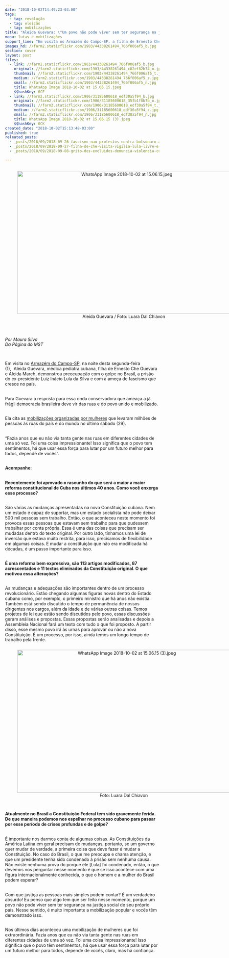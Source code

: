 ```yaml
---
date: "2018-10-02T14:49:23-03:00"
tags:
  - tag: revolução
  - tag: eleição
  - tag: mobilizações
title: "Aleida Guevara: \"Um povo não pode viver sem ter segurança na justiça social de seu próprio país\""
menu: lutas e mobilizações
support_line: "Em visita no Armazém do Campo-SP, a filha de Ernesto Che Guevara e Aleida March, demonstrou preocupação com a ameaça de fascismo que ronda o país "
images_hd: //farm2.staticflickr.com/1903/44338261494_766f006af5_b.jpg
section: cover
layout: post
files:
  - link: //farm2.staticflickr.com/1903/44338261494_766f006af5_b.jpg
    original: //farm2.staticflickr.com/1903/44338261494_c82ef82b74_o.jpg
    thumbnail: //farm2.staticflickr.com/1903/44338261494_766f006af5_t.jpg
    medium: //farm2.staticflickr.com/1903/44338261494_766f006af5_z.jpg
    small: //farm2.staticflickr.com/1903/44338261494_766f006af5_n.jpg
    title: WhatsApp Image 2018-10-02 at 15.06.15.jpeg
    $$hashKey: 0CE
  - link: //farm2.staticflickr.com/1906/31185600618_edf30a5f94_b.jpg
    original: //farm2.staticflickr.com/1906/31185600618_35fb1f8b7b_o.jpg
    thumbnail: //farm2.staticflickr.com/1906/31185600618_edf30a5f94_t.jpg
    medium: //farm2.staticflickr.com/1906/31185600618_edf30a5f94_z.jpg
    small: //farm2.staticflickr.com/1906/31185600618_edf30a5f94_n.jpg
    title: WhatsApp Image 2018-10-02 at 15.06.15 (3).jpeg
    $$hashKey: 0CK
created_date: "2018-10-02T15:13:48-03:00"
published: true
releated_posts:
  - _posts/2018/09/2018-09-26-fascismo-nao-protestos-contra-bolsonaro-acontecem-em-14-paises-neste-sabado-29.md
  - _posts/2018/09/2018-09-27-filha-de-che-visita-vigilia-lula-livre-e-manifesta-solidariedade-a-lula.md
  - _posts/2018/09/2018-09-08-grito-dos-excluidos-denuncia-violencia-custo-de-vida-e-prisao-politica-de-lula.md

---
```

<p>
<style type="text/css">@page { margin: 2cm }
		p { margin-bottom: 0.25cm; line-height: 120% }
		a:link { so-language: zxx }
</style>
</p>

<div style="text-align:center">
<figure class="image" style="display:inline-block"><img alt="WhatsApp Image 2018-10-02 at 15.06.15.jpeg" height="466" src="//farm2.staticflickr.com/1903/44338261494_766f006af5_b.jpg" width="700" />
<figcaption>Aleida Guevara / Foto:&nbsp;Luara Dal Chiavon&nbsp;</figcaption>
</figure>
</div>

<p>&nbsp;</p>

<p><em>Por Maura Silva&nbsp;<br />
Da P&aacute;gina do MST</em></p>

<p>&nbsp;</p>

<p>Em visita no <a href="https://www.facebook.com/ArmazemDoCampoProdutosDaTerra/">Armaz&eacute;m do Campo-SP</a>, na noite desta segunda-feira (1),&nbsp;&nbsp;Aleida Guevara, m&eacute;dica pediatra cubana, filha de Ernesto Che Guevara e Aleida March, demonstrou preocupa&ccedil;&atilde;o com o golpe no Brasil, a pris&atilde;o do ex-presidente Luiz In&aacute;cio Lula da Silva e com a ame&ccedil;a de fascismo que cresce no pa&iacute;s.</p>

<p><br />
Para Guevara a resposta para essa onda conservadora que amea&ccedil;a a j&aacute; fr&aacute;gil democracia brasileira deve vir das ruas e do povo unido e mobilizado.</p>

<p><br />
Ela cita as <a href="http://www.mst.org.br/2018/10/01/mulheres-lideram-atos-contra-bolsonaro-no-brasil-e-no-mundo.html">mobiliza&ccedil;&otilde;es organizadas por&nbsp;mulheres</a> que levaram milh&otilde;es de pessoas &agrave;s ruas do&nbsp;pa&iacute;s e do mundo no &uacute;ltimo s&aacute;bado (29).</p>

<p><br />
&ldquo;Fazia anos que eu n&atilde;o via tanta gente nas ruas em diferentes cidades de uma s&oacute; vez. Foi uma coisa impressionante! Isso significa que o povo tem sentimentos, h&aacute; que usar essa for&ccedil;a para lutar por um futuro melhor para todos, depende de voc&ecirc;s&rdquo;.</p>

<p><br />
<strong>Acompanhe: </strong></p>

<p><br />
<strong>Recentemente foi aprovado o rascunho do que ser&aacute; a maior a maior reforma constitucional de Cuba nos &uacute;ltimos 40 anos. Como voc&ecirc; enxerga esse&nbsp;processo? </strong></p>

<p><br />
S&atilde;o v&aacute;rias as mudan&ccedil;as apresentadas na nova Constitui&ccedil;&atilde;o cubana. Nem um estado &eacute; capaz de suportar, mas um estado socialista n&atilde;o pode deixar 500 mil pessoas sem trabalho. Ent&atilde;o, o que aconteceu neste momento foi provoca essas pessoas que estavam sem trabalho para que pudessem trabalhar por conta pr&oacute;pria. Essa &eacute; uma das coisas que precisam ser mudadas dentro do texto original. Por outro lado, t&iacute;nhamos uma lei de invers&atilde;o que estava muito restrita, para isso, precisamos de flexibilidade em algumas coisas. E mudar a constitui&ccedil;&atilde;o que n&atilde;o era modificada h&aacute; d&eacute;cadas, &eacute; um passo importante para isso.</p>

<p><br />
<strong>&Eacute; uma reforma bem expressiva, s&atilde;o 113 artigos modificados, 87 acrescentados e 11 textos eliminados da Constitui&ccedil;&atilde;o original. O que motivou essa altera&ccedil;&otilde;es? </strong></p>

<p><br />
As mudan&ccedil;as e adequa&ccedil;&otilde;es s&atilde;o importantes dentro de um processo revolucion&aacute;rio. Est&atilde;o chegando algumas figuras novas dentro do Estado cubano como, por exemplo, o primeiro ministro que h&aacute; anos n&atilde;o existia. Tamb&eacute;m est&aacute; sendo discutido o tempo de perman&ecirc;ncia de nossos dirigentes nos cargos, al&eacute;m da idade e de v&aacute;rias outras coisas. Temos projetos de lei que est&atilde;o sendo discutidos pelo povo, essas discuss&otilde;es geram an&aacute;lises e propostas. Essas propostas ser&atilde;o analisadas e depois a Assembleia Nacional far&aacute; um texto com tudo o que foi proposto. A partir disso, esse mesmo povo ir&aacute; &agrave;s urnas para aprovar ou n&atilde;o a nova Constitui&ccedil;&atilde;o. &Eacute; um processo, por isso, ainda temos um longo tempo de trabalho pela frente.</p>

<div style="text-align:center">
<figure class="image" style="display:inline-block"><img alt="WhatsApp Image 2018-10-02 at 15.06.15 (3).jpeg" height="466" src="//farm2.staticflickr.com/1906/31185600618_edf30a5f94_b.jpg" width="700" />
<figcaption>Foto: Luara Dal Chiavon&nbsp;</figcaption>
</figure>
</div>

<p><br />
<strong>Atualmente no Brasil a Constitui&ccedil;&atilde;o Federal tem sido gravemente ferida. De que maneira podemos nos espelhar no processo cubano para passar por esse per&iacute;odo de crises profundas e de golpe? </strong></p>

<p><br />
&Eacute; importante nos darmos conta de algumas coisas. As Constitui&ccedil;&otilde;es da Am&eacute;rica Latina em geral precisam de mudan&ccedil;as, portanto, se um governo quer mudar de verdade, a primeira coisa que deve fazer &eacute; mudar a Constitui&ccedil;&atilde;o. No caso do Brasil, o que me preocupa e chama aten&ccedil;&atilde;o, &eacute; que um presidente tenha sido condenado &agrave; pris&atilde;o sem nenhuma causa. N&atilde;o existe nenhuma prova do porque ele [Lula] foi condenado, ent&atilde;o, o que devemos nos perguntar nesse momento &eacute; que se isso acontece com uma figura internacionalmente conhecida, o que o homem e a mulher do Brasil podem esperar?</p>

<p><br />
Com que justi&ccedil;a as pessoas mais simples podem contar? &Eacute; um verdadeiro absurdo! Eu penso que algo tem que ser feito nesse momento, porque um povo n&atilde;o pode viver sem ter seguran&ccedil;a na justi&ccedil;a social de seu pr&oacute;prio pa&iacute;s. Nesse sentido, &eacute; muito importante a mobiliza&ccedil;&atilde;o popular e voc&ecirc;s t&ecirc;m demonstrado isso.</p>

<p><br />
Nos &uacute;ltimos dias aconteceu uma mobiliza&ccedil;&atilde;o de mulheres que foi extraordin&aacute;ria. Fazia anos que eu n&atilde;o via tanta gente nas ruas em diferentes cidades de uma s&oacute; vez. Foi uma coisa impressionante! Isso significa que o povo t&ecirc;m sentimentos, h&aacute; que usar essa for&ccedil;a para lutar por um futuro melhor para todos, depende de voc&ecirc;s, claro, mas h&aacute; confian&ccedil;a.</p>

<p>&nbsp;</p>

<p>&nbsp;</p>
